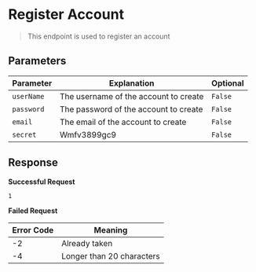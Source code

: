 # Register Account

> This endpoint is used to register an account

## Parameters

| Parameter | Explanation | Optional |
| --- | --- | --- |
| `userName` | The username of the account to create | `False` |
| `password` | The password of the account to create | `False` |
| `email` | The email of the account to create | `False` |
| `secret` | Wmfv3899gc9 | `False` |

## Response

**Successful Request**

```
1
```

**Failed Request**

| Error Code | Meaning |
| --- | --- |
| -2 | Already taken |
| -4 | Longer than 20 characters |
